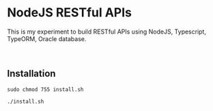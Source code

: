 # NodeJS RESTful APIs
This is my experiment to build RESTful APIs using NodeJS, Typescript, TypeORM, Oracle database.

<br>

## Installation

```
sudo chmod 755 install.sh
```

```
./install.sh 
```
